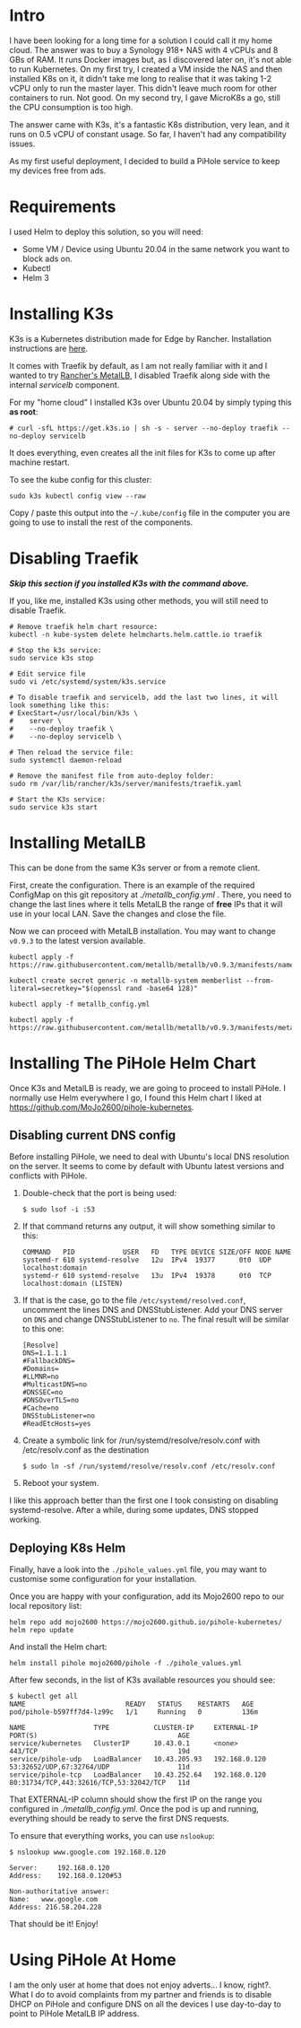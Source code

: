 
# Intro
I have been looking for a long time for a solution I could call it my home cloud. The answer was to buy a Synology 918+ NAS with 4 vCPUs and 8 GBs of RAM. It runs Docker images but, as I discovered later on, it's not able to run Kubernetes. On my first try, I created a VM inside the NAS and then installed K8s on it, it didn't take me long to realise that it was taking 1-2 vCPU only to run the master layer.
This didn't leave much room for other containers to run. Not good. On my second try, I gave MicroK8s a go, still the CPU consumption is too high.

The answer came with K3s, it's a fantastic K8s distribution, very lean, and it runs on 0.5 vCPU of constant usage. So far, I haven't had any compatibility issues.

As my first useful deployment, I decided to build a PiHole service to keep my devices free from ads.

# Requirements
I used Helm to deploy this solution, so you will need:
* Some VM / Device using Ubuntu 20.04 in the same network you want to block ads on.
* Kubectl
* Helm 3

# Installing K3s
K3s is a Kubernetes distribution made for Edge by Rancher. Installation instructions are [here](https://rancher.com/docs/k3s/latest/en/installation/).

It comes with Traefik by default, as I am not really familiar with it and I wanted to try [Rancher's MetalLB](https://metallb.universe.tf/), I disabled Traefik along side with the internal *servicelb* component.

For my "home cloud" I installed K3s over Ubuntu 20.04 by simply typing this **as root**:

`# curl -sfL https://get.k3s.io | sh -s - server --no-deploy traefik --no-deploy servicelb`

It does everything, even creates all the init files for K3s to come up after machine restart.

To see the kube config for this cluster: 

`sudo k3s kubectl config view --raw`

Copy / paste this output into the `~/.kube/config` file in the computer you are going to use to install the rest of the components.

# Disabling Traefik

***Skip this section if you installed K3s with the command above.***

If you, like me, installed K3s using other methods, you will still need to disable Traefik. 

```
# Remove traefik helm chart resource: 
kubectl -n kube-system delete helmcharts.helm.cattle.io traefik

# Stop the k3s service: 
sudo service k3s stop

# Edit service file 
sudo vi /etc/systemd/system/k3s.service

# To disable traefik and servicelb, add the last two lines, it will look something like this:
# ExecStart=/usr/local/bin/k3s \
#    server \
#    --no-deploy traefik \
#    --no-deploy servicelb \

# Then reload the service file: 
sudo systemctl daemon-reload

# Remove the manifest file from auto-deploy folder:
sudo rm /var/lib/rancher/k3s/server/manifests/traefik.yaml

# Start the K3s service: 
sudo service k3s start
```

# Installing MetalLB
This can be done from the same K3s server or from a remote client.

First, create the configuration. There is an example of the required ConfigMap on this git repository at *./metallb_config.yml* . There, you need to change the last lines where it tells MetalLB the range of **free** IPs that it will use in your local LAN. Save the changes and close the file.

Now we can proceed with MetalLB installation. You may want to change `v0.9.3` to the latest version available.

```
kubectl apply -f https://raw.githubusercontent.com/metallb/metallb/v0.9.3/manifests/namespace.yaml

kubectl create secret generic -n metallb-system memberlist --from-literal=secretkey="$(openssl rand -base64 128)"

kubectl apply -f metallb_config.yml

kubectl apply -f https://raw.githubusercontent.com/metallb/metallb/v0.9.3/manifests/metallb.yaml
```


# Installing The PiHole Helm Chart
Once K3s and MetalLB is ready, we are going to proceed to install PiHole. I normally use Helm everywhere I go, I found this Helm chart I liked at https://github.com/MoJo2600/pihole-kubernetes.

## Disabling current DNS config
Before installing PiHole, we need to deal with Ubuntu's local DNS resolution on the server. It seems to come by default with Ubuntu latest versions and conflicts with PiHole. 

1. Double-check that the port is being used: 

    `$ sudo lsof -i :53`
2. If that command returns any output, it will show something similar to this:
    ```
    COMMAND   PID            USER   FD   TYPE DEVICE SIZE/OFF NODE NAME
    systemd-r 610 systemd-resolve   12u  IPv4  19377      0t0  UDP localhost:domain 
    systemd-r 610 systemd-resolve   13u  IPv4  19378      0t0  TCP localhost:domain (LISTEN)
    ```
3. If that is the case, go to the file `/etc/systemd/resolved.conf`, uncomment the lines DNS and DNSStubListener. Add your DNS server on `DNS` and change DNSStubListener to `no`. The final result will be similar to this one:
    ```
    [Resolve]
    DNS=1.1.1.1
    #FallbackDNS=
    #Domains=
    #LLMNR=no
    #MulticastDNS=no
    #DNSSEC=no
    #DNSOverTLS=no
    #Cache=no
    DNSStubListener=no
    #ReadEtcHosts=yes
    ```

4. Create a symbolic link for /run/systemd/resolve/resolv.conf with /etc/resolv.conf as the destination

    `$ sudo ln -sf /run/systemd/resolve/resolv.conf /etc/resolv.conf`

5. Reboot your system.

I like this approach better than the first one I took consisting on disabling systemd-resolve. After a while, during some updates, DNS stopped working.

## Deploying K8s Helm
Finally, have a look into the `./pihole_values.yml` file, you may want to customise some configuration for your installation. 

Once you are happy with your configuration, add its Mojo2600 repo to our local repository list:
```
helm repo add mojo2600 https://mojo2600.github.io/pihole-kubernetes/
helm repo update
```

And install the Helm chart:

`helm install pihole mojo2600/pihole -f ./pihole_values.yml`

After few seconds, in the list of K3s available resources you should see:
```
$ kubectl get all
NAME                         READY   STATUS    RESTARTS   AGE
pod/pihole-b597ff7d4-lz99c   1/1     Running   0          136m

NAME                 TYPE           CLUSTER-IP     EXTERNAL-IP     PORT(S)                                   AGE
service/kubernetes   ClusterIP      10.43.0.1      <none>          443/TCP                                   19d
service/pihole-udp   LoadBalancer   10.43.205.93   192.168.0.120   53:32652/UDP,67:32764/UDP                 11d
service/pihole-tcp   LoadBalancer   10.43.252.64   192.168.0.120   80:31734/TCP,443:32616/TCP,53:32042/TCP   11d
```
That EXTERNAL-IP column should show the first IP on the range you configured in *./metallb_config.yml*. Once the pod is up and running, everything should be ready to serve the first DNS requests.

To ensure that everything works, you can use `nslookup`:
```
$ nslookup www.google.com 192.168.0.120

Server:		192.168.0.120
Address:	192.168.0.120#53

Non-authoritative answer:
Name:	www.google.com
Address: 216.58.204.228
```

That should be it! Enjoy!

# Using PiHole At Home
I am the only user at home that does not enjoy adverts... I know, right?. What I do to avoid complaints from my partner and friends is to disable DHCP on PiHole and configure DNS on all the devices I use day-to-day to point to PiHole MetalLB IP address.
